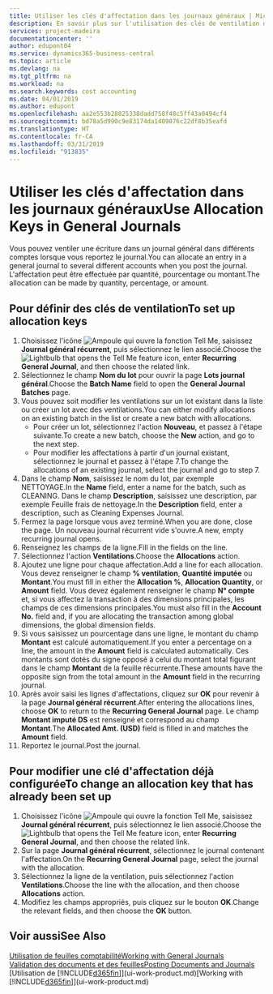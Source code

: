 ```yaml
---
title: Utiliser les clés d'affectation dans les journaux généraux | Microsoft Docs
description: En savoir plus sur l'utilisation des clés de ventilation dans les feuilles.
services: project-madeira
documentationcenter: ''
author: edupont04
ms.service: dynamics365-business-central
ms.topic: article
ms.devlang: na
ms.tgt_pltfrm: na
ms.workload: na
ms.search.keywords: cost accounting
ms.date: 04/01/2019
ms.author: edupont
ms.openlocfilehash: aa2e553b28825338dadd758f48c5ff43a0494cf4
ms.sourcegitcommit: bd78a5d990c9e83174da1409076c22df8b35eafd
ms.translationtype: HT
ms.contentlocale: fr-CA
ms.lasthandoff: 03/31/2019
ms.locfileid: "913835"
---
```

# <a name="use-allocation-keys-in-general-journals"></a><span data-ttu-id="6edc4-103">Utiliser les clés d'affectation dans les journaux généraux</span><span class="sxs-lookup"><span data-stu-id="6edc4-103">Use Allocation Keys in General Journals</span></span>
<span data-ttu-id="6edc4-104">Vous pouvez ventiler une écriture dans un journal général dans différents comptes lorsque vous reportez le journal.</span><span class="sxs-lookup"><span data-stu-id="6edc4-104">You can allocate an entry in a general journal to several different accounts when you post the journal.</span></span> <span data-ttu-id="6edc4-105">L'affectation peut être effectuée par quantité, pourcentage ou montant.</span><span class="sxs-lookup"><span data-stu-id="6edc4-105">The allocation can be made by quantity, percentage, or amount.</span></span>

## <a name="to-set-up-allocation-keys"></a><span data-ttu-id="6edc4-106">Pour définir des clés de ventilation</span><span class="sxs-lookup"><span data-stu-id="6edc4-106">To set up allocation keys</span></span>
1. <span data-ttu-id="6edc4-107">Choisissez l'icône ![Ampoule qui ouvre la fonction Tell Me](media/ui-search/search_small.png "Dites-moi ce que vous voulez faire"), saisissez **Journal général récurrent**, puis sélectionnez le lien associé.</span><span class="sxs-lookup"><span data-stu-id="6edc4-107">Choose the ![Lightbulb that opens the Tell Me feature](media/ui-search/search_small.png "Tell me what you want to do") icon, enter **Recurring General Journal**, and then choose the related link.</span></span>
2. <span data-ttu-id="6edc4-108">Sélectionnez le champ **Nom du lot** pour ouvrir la page **Lots journal général**.</span><span class="sxs-lookup"><span data-stu-id="6edc4-108">Choose the **Batch Name** field to open the **General Journal Batches** page.</span></span>
3. <span data-ttu-id="6edc4-109">Vous pouvez soit modifier les ventilations sur un lot existant dans la liste ou créer un lot avec des ventilations.</span><span class="sxs-lookup"><span data-stu-id="6edc4-109">You can either modify allocations on an existing batch in the list or create a new batch with allocations.</span></span>
   * <span data-ttu-id="6edc4-110">Pour créer un lot, sélectionnez l'action **Nouveau**, et passez à l'étape suivante.</span><span class="sxs-lookup"><span data-stu-id="6edc4-110">To create a new batch, choose the **New** action, and go to the next step.</span></span>
   * <span data-ttu-id="6edc4-111">Pour modifier les affectations à partir d'un journal existant, sélectionnez le journal et passez à l'étape 7.</span><span class="sxs-lookup"><span data-stu-id="6edc4-111">To change the allocations of an existing journal, select the journal and go to step 7.</span></span>    
4. <span data-ttu-id="6edc4-112">Dans le champ **Nom**, saisissez le nom du lot, par exemple NETTOYAGE.</span><span class="sxs-lookup"><span data-stu-id="6edc4-112">In the **Name** field, enter a name for the batch, such as CLEANING.</span></span> <span data-ttu-id="6edc4-113">Dans le champ **Description**, saisissez une description, par exemple Feuille frais de nettoyage.</span><span class="sxs-lookup"><span data-stu-id="6edc4-113">In the **Description** field, enter a description, such as Cleaning Expenses Journal.</span></span>
5. <span data-ttu-id="6edc4-114">Fermez la page lorsque vous avez terminé.</span><span class="sxs-lookup"><span data-stu-id="6edc4-114">When you are done, close the page.</span></span> <span data-ttu-id="6edc4-115">Un nouveau journal récurrent vide s'ouvre.</span><span class="sxs-lookup"><span data-stu-id="6edc4-115">A new, empty recurring journal opens.</span></span>
6. <span data-ttu-id="6edc4-116">Renseignez les champs de la ligne.</span><span class="sxs-lookup"><span data-stu-id="6edc4-116">Fill in the fields on the line.</span></span>
7. <span data-ttu-id="6edc4-117">Sélectionnez l'action **Ventilations**.</span><span class="sxs-lookup"><span data-stu-id="6edc4-117">Choose the **Allocations** action.</span></span>
8. <span data-ttu-id="6edc4-118">Ajoutez une ligne pour chaque affectation.</span><span class="sxs-lookup"><span data-stu-id="6edc4-118">Add a line for each allocation.</span></span> <span data-ttu-id="6edc4-119">Vous devez renseigner le champ **% ventilation**, **Quantité imputée** ou **Montant**.</span><span class="sxs-lookup"><span data-stu-id="6edc4-119">You must fill in either the **Allocation %**, **Allocation Quantity**, or **Amount** field.</span></span> <span data-ttu-id="6edc4-120">Vous devez également renseigner le champ **N° compte** et, si vous affectez la transaction à des dimensions principales, les champs de ces dimensions principales.</span><span class="sxs-lookup"><span data-stu-id="6edc4-120">You must also fill in the **Account No.** field and, if you are allocating the transaction among global dimensions, the global dimension fields.</span></span>
9. <span data-ttu-id="6edc4-121">Si vous saisissez un pourcentage dans une ligne, le montant du champ **Montant** est calculé automatiquement.</span><span class="sxs-lookup"><span data-stu-id="6edc4-121">If you enter a percentage on a line, the amount in the **Amount** field is calculated automatically.</span></span> <span data-ttu-id="6edc4-122">Ces montants sont dotés du signe opposé à celui du montant total figurant dans le champ **Montant** de la feuille récurrente.</span><span class="sxs-lookup"><span data-stu-id="6edc4-122">These amounts have the opposite sign from the total amount in the **Amount** field in the recurring journal.</span></span>
10. <span data-ttu-id="6edc4-123">Après avoir saisi les lignes d'affectations, cliquez sur **OK** pour revenir à la page **Journal général récurrent**.</span><span class="sxs-lookup"><span data-stu-id="6edc4-123">After entering the allocations lines, choose **OK** to return to the **Recurring General Journal** page.</span></span> <span data-ttu-id="6edc4-124">Le champ **Montant imputé DS** est renseigné et correspond au champ **Montant**.</span><span class="sxs-lookup"><span data-stu-id="6edc4-124">The **Allocated Amt. (USD)** field is filled in and matches the **Amount** field.</span></span>
11. <span data-ttu-id="6edc4-125">Reportez le journal.</span><span class="sxs-lookup"><span data-stu-id="6edc4-125">Post the journal.</span></span>

## <a name="to-change-an-allocation-key-that-has-already-been-set-up"></a><span data-ttu-id="6edc4-126">Pour modifier une clé d'affectation déjà configurée</span><span class="sxs-lookup"><span data-stu-id="6edc4-126">To change an allocation key that has already been set up</span></span>
1. <span data-ttu-id="6edc4-127">Choisissez l'icône ![Ampoule qui ouvre la fonction Tell Me](media/ui-search/search_small.png "Dites-moi ce que vous voulez faire"), saisissez **Journal général récurrent**, puis sélectionnez le lien associé.</span><span class="sxs-lookup"><span data-stu-id="6edc4-127">Choose the ![Lightbulb that opens the Tell Me feature](media/ui-search/search_small.png "Tell me what you want to do") icon, enter **Recurring General Journal**, and then choose the related link.</span></span>
2. <span data-ttu-id="6edc4-128">Sur la page **Journal général récurrent**, sélectionnez le journal contenant l'affectation.</span><span class="sxs-lookup"><span data-stu-id="6edc4-128">On the **Recurring General Journal** page, select the journal with the allocation.</span></span>
3. <span data-ttu-id="6edc4-129">Sélectionnez la ligne de la ventilation, puis sélectionnez l'action **Ventilations**.</span><span class="sxs-lookup"><span data-stu-id="6edc4-129">Choose the line with the allocation, and then choose **Allocations** action.</span></span>
4. <span data-ttu-id="6edc4-130">Modifiez les champs appropriés, puis cliquez sur le bouton **OK**.</span><span class="sxs-lookup"><span data-stu-id="6edc4-130">Change the relevant fields, and then choose the **OK** button.</span></span>

## <a name="see-also"></a><span data-ttu-id="6edc4-131">Voir aussi</span><span class="sxs-lookup"><span data-stu-id="6edc4-131">See Also</span></span>
[<span data-ttu-id="6edc4-132">Utilisation de feuilles comptabilité</span><span class="sxs-lookup"><span data-stu-id="6edc4-132">Working with General Journals</span></span>](ui-work-general-journals.md)  
[<span data-ttu-id="6edc4-133">Validation des documents et des feuilles</span><span class="sxs-lookup"><span data-stu-id="6edc4-133">Posting Documents and Journals</span></span>](ui-post-documents-journals.md)  
<span data-ttu-id="6edc4-134">[Utilisation de [!INCLUDE[d365fin](includes/d365fin_md.md)]](ui-work-product.md)</span><span class="sxs-lookup"><span data-stu-id="6edc4-134">[Working with [!INCLUDE[d365fin](includes/d365fin_md.md)]](ui-work-product.md)</span></span>
